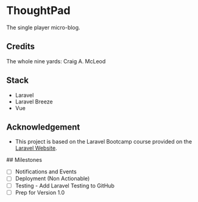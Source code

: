 # ThoughtPad
The single player micro-blog.

## Credits
The whole nine yards: Craig A. McLeod

## Stack
- Laravel
- Laravel Breeze
- Vue

## Acknowledgement
- This project is based on the Laravel Bootcamp course provided on the [Laravel Website](https://bootcamp.laravel.com).

## Milestones
- [ ] Notifications and Events
- [ ] Deployment (Non Actionable)
- [ ] Testing - Add Laravel Testing to GitHub
- [ ] Prep for Version 1.0